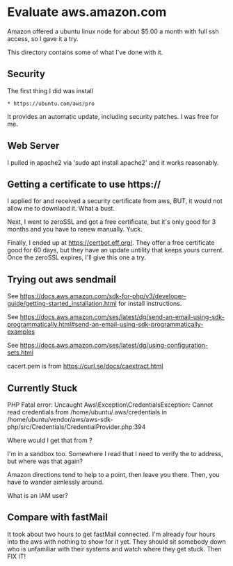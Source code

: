 # Evaluate aws.amazon.com

Amazon offered a ubuntu linux node for about $5.00 a month with full ssh access, so I gave it a try.

This directory contains some of what I've done with it.

## Security

 The first thing I did was install
 
    * https://ubuntu.com/aws/pro

It provides an automatic update, including security patches. I was free for me.

## Web Server

I pulled in apache2 via 'sudo apt install apache2' and it works reasonably.

## Getting a certificate to use https://

I applied for and received a security certificate from aws, BUT, it would not allow me to downlaod
it. What a bust.

Next, I went to zeroSSL and got a free certificate, but it's only good for 3 months and you have
to renew manually. Yuck.

Finally, I ended up at https://certbot.eff.org/. They offer a free certificate good for 60 days, but
they have an update untility that keeps yours current. Once the zeroSSL expires, I'll give this
one a try.

## Trying out aws sendmail

See https://docs.aws.amazon.com/sdk-for-php/v3/developer-guide/getting-started_installation.html for install
instructions.

See https://docs.aws.amazon.com/ses/latest/dg/send-an-email-using-sdk-programmatically.html#send-an-email-using-sdk-programmatically-examples

See https://docs.aws.amazon.com/ses/latest/dg/using-configuration-sets.html

cacert.pem is from https://curl.se/docs/caextract.html

## Currently Stuck

PHP Fatal error:  Uncaught Aws\Exception\CredentialsException: Cannot read credentials from /home/ubuntu/.aws/credentials in /home/ubuntu/vendor/aws/aws-sdk-php/src/Credentials/CredentialProvider.php:394

Where would I get that from ?

I'm in a sandbox too. Somewhere I read that I need to verify the to address, but where was that again?

Amazon directions tend to help to a point, then leave you there. Then, you have to wander aimlessly around.

What is an IAM user?

## Compare with fastMail

It took about two hours to get fastMail connected. I'm already four hours into the aws with nothing
to show for it yet. They should sit somebody down who is unfamiliar with their systems and watch
where they get stuck. Then FIX IT!
